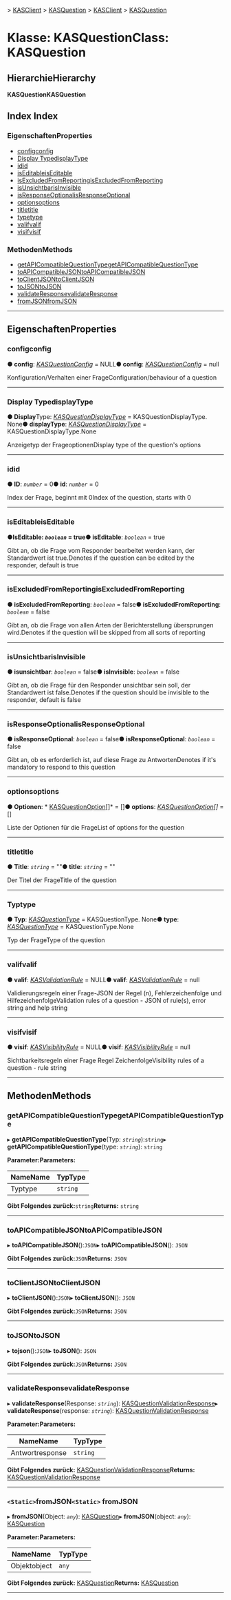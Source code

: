<span data-ttu-id="050d4-101">[](../README.md) > [KASClient](../modules/kasclient.md) > [KASQuestion](../classes/kasclient.kasquestion.md)</span><span class="sxs-lookup"><span data-stu-id="050d4-101">[](../README.md) > [KASClient](../modules/kasclient.md) > [KASQuestion](../classes/kasclient.kasquestion.md)</span></span>

# <a name="class-kasquestion"></a><span data-ttu-id="050d4-102">Klasse: KASQuestion</span><span class="sxs-lookup"><span data-stu-id="050d4-102">Class: KASQuestion</span></span>

## <a name="hierarchy"></a><span data-ttu-id="050d4-103">Hierarchie</span><span class="sxs-lookup"><span data-stu-id="050d4-103">Hierarchy</span></span>

<span data-ttu-id="050d4-104">**KASQuestion**</span><span class="sxs-lookup"><span data-stu-id="050d4-104">**KASQuestion**</span></span>

## <a name="index"></a><span data-ttu-id="050d4-105">Index </span><span class="sxs-lookup"><span data-stu-id="050d4-105">Index</span></span>

### <a name="properties"></a><span data-ttu-id="050d4-106">Eigenschaften</span><span class="sxs-lookup"><span data-stu-id="050d4-106">Properties</span></span>

* [<span data-ttu-id="050d4-107">config</span><span class="sxs-lookup"><span data-stu-id="050d4-107">config</span></span>](kasclient.kasquestion.md#config)
* [<span data-ttu-id="050d4-108">Display Type</span><span class="sxs-lookup"><span data-stu-id="050d4-108">displayType</span></span>](kasclient.kasquestion.md#displaytype)
* [<span data-ttu-id="050d4-109">id</span><span class="sxs-lookup"><span data-stu-id="050d4-109">id</span></span>](kasclient.kasquestion.md#id)
* [<span data-ttu-id="050d4-110">isEditable</span><span class="sxs-lookup"><span data-stu-id="050d4-110">isEditable</span></span>](kasclient.kasquestion.md#iseditable)
* [<span data-ttu-id="050d4-111">isExcludedFromReporting</span><span class="sxs-lookup"><span data-stu-id="050d4-111">isExcludedFromReporting</span></span>](kasclient.kasquestion.md#isexcludedfromreporting)
* [<span data-ttu-id="050d4-112">isUnsichtbar</span><span class="sxs-lookup"><span data-stu-id="050d4-112">isInvisible</span></span>](kasclient.kasquestion.md#isinvisible)
* [<span data-ttu-id="050d4-113">isResponseOptional</span><span class="sxs-lookup"><span data-stu-id="050d4-113">isResponseOptional</span></span>](kasclient.kasquestion.md#isresponseoptional)
* [<span data-ttu-id="050d4-114">options</span><span class="sxs-lookup"><span data-stu-id="050d4-114">options</span></span>](kasclient.kasquestion.md#options)
* [<span data-ttu-id="050d4-115">title</span><span class="sxs-lookup"><span data-stu-id="050d4-115">title</span></span>](kasclient.kasquestion.md#title)
* [<span data-ttu-id="050d4-116">type</span><span class="sxs-lookup"><span data-stu-id="050d4-116">type</span></span>](kasclient.kasquestion.md#type)
* [<span data-ttu-id="050d4-117">valif</span><span class="sxs-lookup"><span data-stu-id="050d4-117">valif</span></span>](kasclient.kasquestion.md#valif)
* [<span data-ttu-id="050d4-118">visif</span><span class="sxs-lookup"><span data-stu-id="050d4-118">visif</span></span>](kasclient.kasquestion.md#visif)
### <a name="methods"></a><span data-ttu-id="050d4-119">Methoden</span><span class="sxs-lookup"><span data-stu-id="050d4-119">Methods</span></span>

* [<span data-ttu-id="050d4-120">getAPICompatibleQuestionType</span><span class="sxs-lookup"><span data-stu-id="050d4-120">getAPICompatibleQuestionType</span></span>](kasclient.kasquestion.md#getapicompatiblequestiontype)
* [<span data-ttu-id="050d4-121">toAPICompatibleJSON</span><span class="sxs-lookup"><span data-stu-id="050d4-121">toAPICompatibleJSON</span></span>](kasclient.kasquestion.md#toapicompatiblejson)
* [<span data-ttu-id="050d4-122">toClientJSON</span><span class="sxs-lookup"><span data-stu-id="050d4-122">toClientJSON</span></span>](kasclient.kasquestion.md#toclientjson)
* [<span data-ttu-id="050d4-123">toJSON</span><span class="sxs-lookup"><span data-stu-id="050d4-123">toJSON</span></span>](kasclient.kasquestion.md#tojson)
* [<span data-ttu-id="050d4-124">validateResponse</span><span class="sxs-lookup"><span data-stu-id="050d4-124">validateResponse</span></span>](kasclient.kasquestion.md#validateresponse)
* [<span data-ttu-id="050d4-125">fromJSON</span><span class="sxs-lookup"><span data-stu-id="050d4-125">fromJSON</span></span>](kasclient.kasquestion.md#fromjson)

---

## <a name="properties"></a><span data-ttu-id="050d4-126">Eigenschaften</span><span class="sxs-lookup"><span data-stu-id="050d4-126">Properties</span></span>

<a id="config"></a>

###  <a name="config"></a><span data-ttu-id="050d4-127">config</span><span class="sxs-lookup"><span data-stu-id="050d4-127">config</span></span>

<span data-ttu-id="050d4-128">**● config**: *[KASQuestionConfig](kasclient.kasquestionconfig.md)* = NULL</span><span class="sxs-lookup"><span data-stu-id="050d4-128">**● config**: *[KASQuestionConfig](kasclient.kasquestionconfig.md)* =  null</span></span>

<span data-ttu-id="050d4-129">Konfiguration/Verhalten einer Frage</span><span class="sxs-lookup"><span data-stu-id="050d4-129">Configuration/behaviour of a question</span></span>

___

<a id="displaytype"></a>

###  <a name="displaytype"></a><span data-ttu-id="050d4-130">Display Type</span><span class="sxs-lookup"><span data-stu-id="050d4-130">displayType</span></span>

<span data-ttu-id="050d4-131">**● Display**Type: *[KASQuestionDisplayType](../enums/kasclient.kasquestiondisplaytype.md)* = KASQuestionDisplayType. None</span><span class="sxs-lookup"><span data-stu-id="050d4-131">**● displayType**: *[KASQuestionDisplayType](../enums/kasclient.kasquestiondisplaytype.md)* =  KASQuestionDisplayType.None</span></span>

<span data-ttu-id="050d4-132">Anzeigetyp der Frageoptionen</span><span class="sxs-lookup"><span data-stu-id="050d4-132">Display type of the question's options</span></span>

___

<a id="id"></a>

###  <a name="id"></a><span data-ttu-id="050d4-133">id</span><span class="sxs-lookup"><span data-stu-id="050d4-133">id</span></span>

<span data-ttu-id="050d4-134">**● ID**: *`number`* = 0</span><span class="sxs-lookup"><span data-stu-id="050d4-134">**● id**: *`number`* = 0</span></span>

<span data-ttu-id="050d4-135">Index der Frage, beginnt mit 0</span><span class="sxs-lookup"><span data-stu-id="050d4-135">Index of the question, starts with 0</span></span>

___

<a id="iseditable"></a>

###  <a name="iseditable"></a><span data-ttu-id="050d4-136">isEditable</span><span class="sxs-lookup"><span data-stu-id="050d4-136">isEditable</span></span>

<span data-ttu-id="050d4-137">**●**IsEditable: *`boolean`* = true</span><span class="sxs-lookup"><span data-stu-id="050d4-137">**● isEditable**: *`boolean`* = true</span></span>

<span data-ttu-id="050d4-138">Gibt an, ob die Frage vom Responder bearbeitet werden kann, der Standardwert ist true.</span><span class="sxs-lookup"><span data-stu-id="050d4-138">Denotes if the question can be edited by the responder, default is true</span></span>

___

<a id="isexcludedfromreporting"></a>

###  <a name="isexcludedfromreporting"></a><span data-ttu-id="050d4-139">isExcludedFromReporting</span><span class="sxs-lookup"><span data-stu-id="050d4-139">isExcludedFromReporting</span></span>

<span data-ttu-id="050d4-140">**● isExcludedFromReporting**: *`boolean`* = false</span><span class="sxs-lookup"><span data-stu-id="050d4-140">**● isExcludedFromReporting**: *`boolean`* = false</span></span>

<span data-ttu-id="050d4-141">Gibt an, ob die Frage von allen Arten der Berichterstellung übersprungen wird.</span><span class="sxs-lookup"><span data-stu-id="050d4-141">Denotes if the question will be skipped from all sorts of reporting</span></span>

___

<a id="isinvisible"></a>

###  <a name="isinvisible"></a><span data-ttu-id="050d4-142">isUnsichtbar</span><span class="sxs-lookup"><span data-stu-id="050d4-142">isInvisible</span></span>

<span data-ttu-id="050d4-143">**● isunsichtbar**: *`boolean`* = false</span><span class="sxs-lookup"><span data-stu-id="050d4-143">**● isInvisible**: *`boolean`* = false</span></span>

<span data-ttu-id="050d4-144">Gibt an, ob die Frage für den Responder unsichtbar sein soll, der Standardwert ist false.</span><span class="sxs-lookup"><span data-stu-id="050d4-144">Denotes if the question should be invisible to the responder, default is false</span></span>

___

<a id="isresponseoptional"></a>

###  <a name="isresponseoptional"></a><span data-ttu-id="050d4-145">isResponseOptional</span><span class="sxs-lookup"><span data-stu-id="050d4-145">isResponseOptional</span></span>

<span data-ttu-id="050d4-146">**● isResponseOptional**: *`boolean`* = false</span><span class="sxs-lookup"><span data-stu-id="050d4-146">**● isResponseOptional**: *`boolean`* = false</span></span>

<span data-ttu-id="050d4-147">Gibt an, ob es erforderlich ist, auf diese Frage zu Antworten</span><span class="sxs-lookup"><span data-stu-id="050d4-147">Denotes if it's mandatory to respond to this question</span></span>

___

<a id="options"></a>

###  <a name="options"></a><span data-ttu-id="050d4-148">options</span><span class="sxs-lookup"><span data-stu-id="050d4-148">options</span></span>

<span data-ttu-id="050d4-149">**● Optionen**: \* [KASQuestionOption](kasclient.kasquestionoption.md)[]\* = []</span><span class="sxs-lookup"><span data-stu-id="050d4-149">**● options**: *[KASQuestionOption](kasclient.kasquestionoption.md)[]* =  []</span></span>

<span data-ttu-id="050d4-150">Liste der Optionen für die Frage</span><span class="sxs-lookup"><span data-stu-id="050d4-150">List of options for the question</span></span>

___

<a id="title"></a>

###  <a name="title"></a><span data-ttu-id="050d4-151">title</span><span class="sxs-lookup"><span data-stu-id="050d4-151">title</span></span>

<span data-ttu-id="050d4-152">**● Title**: *`string`* = ""</span><span class="sxs-lookup"><span data-stu-id="050d4-152">**● title**: *`string`* = ""</span></span>

<span data-ttu-id="050d4-153">Der Titel der Frage</span><span class="sxs-lookup"><span data-stu-id="050d4-153">Title of the question</span></span>

___

<a id="type"></a>

###  <a name="type"></a><span data-ttu-id="050d4-154">Typ</span><span class="sxs-lookup"><span data-stu-id="050d4-154">type</span></span>

<span data-ttu-id="050d4-155">**● Typ**: *[KASQuestionType](../enums/kasclient.kasquestiontype.md)* = KASQuestionType. None</span><span class="sxs-lookup"><span data-stu-id="050d4-155">**● type**: *[KASQuestionType](../enums/kasclient.kasquestiontype.md)* =  KASQuestionType.None</span></span>

<span data-ttu-id="050d4-156">Typ der Frage</span><span class="sxs-lookup"><span data-stu-id="050d4-156">Type of the question</span></span>

___

<a id="valif"></a>

###  <a name="valif"></a><span data-ttu-id="050d4-157">valif</span><span class="sxs-lookup"><span data-stu-id="050d4-157">valif</span></span>

<span data-ttu-id="050d4-158">**● valif**: *[KASValidationRule](kasclient.kasvalidationrule.md)* = NULL</span><span class="sxs-lookup"><span data-stu-id="050d4-158">**● valif**: *[KASValidationRule](kasclient.kasvalidationrule.md)* =  null</span></span>

<span data-ttu-id="050d4-159">Validierungsregeln einer Frage-JSON der Regel (n), Fehlerzeichenfolge und Hilfezeichenfolge</span><span class="sxs-lookup"><span data-stu-id="050d4-159">Validation rules of a question - JSON of rule(s), error string and help string</span></span>

___

<a id="visif"></a>

###  <a name="visif"></a><span data-ttu-id="050d4-160">visif</span><span class="sxs-lookup"><span data-stu-id="050d4-160">visif</span></span>

<span data-ttu-id="050d4-161">**● visif**: *[KASVisibilityRule](kasclient.kasvisibilityrule.md)* = NULL</span><span class="sxs-lookup"><span data-stu-id="050d4-161">**● visif**: *[KASVisibilityRule](kasclient.kasvisibilityrule.md)* =  null</span></span>

<span data-ttu-id="050d4-162">Sichtbarkeitsregeln einer Frage Regel Zeichenfolge</span><span class="sxs-lookup"><span data-stu-id="050d4-162">Visibility rules of a question - rule string</span></span>

___

## <a name="methods"></a><span data-ttu-id="050d4-163">Methoden</span><span class="sxs-lookup"><span data-stu-id="050d4-163">Methods</span></span>

<a id="getapicompatiblequestiontype"></a>

###  <a name="getapicompatiblequestiontype"></a><span data-ttu-id="050d4-164">getAPICompatibleQuestionType</span><span class="sxs-lookup"><span data-stu-id="050d4-164">getAPICompatibleQuestionType</span></span>

<span data-ttu-id="050d4-165">▸ **getAPICompatibleQuestionType**(Typ: *`string`*):`string`</span><span class="sxs-lookup"><span data-stu-id="050d4-165">▸ **getAPICompatibleQuestionType**(type: *`string`*): `string`</span></span>

<span data-ttu-id="050d4-166">**Parameter:**</span><span class="sxs-lookup"><span data-stu-id="050d4-166">**Parameters:**</span></span>

| <span data-ttu-id="050d4-167">Name</span><span class="sxs-lookup"><span data-stu-id="050d4-167">Name</span></span> | <span data-ttu-id="050d4-168">Typ</span><span class="sxs-lookup"><span data-stu-id="050d4-168">Type</span></span> |
| ------ | ------ |
| <span data-ttu-id="050d4-169">Typ</span><span class="sxs-lookup"><span data-stu-id="050d4-169">type</span></span> | `string` |

<span data-ttu-id="050d4-170">**Gibt Folgendes zurück:**`string`</span><span class="sxs-lookup"><span data-stu-id="050d4-170">**Returns:** `string`</span></span>

___

<a id="toapicompatiblejson"></a>

###  <a name="toapicompatiblejson"></a><span data-ttu-id="050d4-171">toAPICompatibleJSON</span><span class="sxs-lookup"><span data-stu-id="050d4-171">toAPICompatibleJSON</span></span>

<span data-ttu-id="050d4-172">▸ **toAPICompatibleJSON**():`JSON`</span><span class="sxs-lookup"><span data-stu-id="050d4-172">▸ **toAPICompatibleJSON**(): `JSON`</span></span>

<span data-ttu-id="050d4-173">**Gibt Folgendes zurück:**`JSON`</span><span class="sxs-lookup"><span data-stu-id="050d4-173">**Returns:** `JSON`</span></span>

___

<a id="toclientjson"></a>

###  <a name="toclientjson"></a><span data-ttu-id="050d4-174">toClientJSON</span><span class="sxs-lookup"><span data-stu-id="050d4-174">toClientJSON</span></span>

<span data-ttu-id="050d4-175">▸ **toClientJSON**():`JSON`</span><span class="sxs-lookup"><span data-stu-id="050d4-175">▸ **toClientJSON**(): `JSON`</span></span>

<span data-ttu-id="050d4-176">**Gibt Folgendes zurück:**`JSON`</span><span class="sxs-lookup"><span data-stu-id="050d4-176">**Returns:** `JSON`</span></span>

___

<a id="tojson"></a>

###  <a name="tojson"></a><span data-ttu-id="050d4-177">toJSON</span><span class="sxs-lookup"><span data-stu-id="050d4-177">toJSON</span></span>

<span data-ttu-id="050d4-178">▸ **tojson**():`JSON`</span><span class="sxs-lookup"><span data-stu-id="050d4-178">▸ **toJSON**(): `JSON`</span></span>

<span data-ttu-id="050d4-179">**Gibt Folgendes zurück:**`JSON`</span><span class="sxs-lookup"><span data-stu-id="050d4-179">**Returns:** `JSON`</span></span>

___

<a id="validateresponse"></a>

###  <a name="validateresponse"></a><span data-ttu-id="050d4-180">validateResponse</span><span class="sxs-lookup"><span data-stu-id="050d4-180">validateResponse</span></span>

<span data-ttu-id="050d4-181">▸ **validateResponse**(Response: *`string`*): [KASQuestionValidationResponse](kasclient.kasquestionvalidationresponse.md)</span><span class="sxs-lookup"><span data-stu-id="050d4-181">▸ **validateResponse**(response: *`string`*): [KASQuestionValidationResponse](kasclient.kasquestionvalidationresponse.md)</span></span>

<span data-ttu-id="050d4-182">**Parameter:**</span><span class="sxs-lookup"><span data-stu-id="050d4-182">**Parameters:**</span></span>

| <span data-ttu-id="050d4-183">Name</span><span class="sxs-lookup"><span data-stu-id="050d4-183">Name</span></span> | <span data-ttu-id="050d4-184">Typ</span><span class="sxs-lookup"><span data-stu-id="050d4-184">Type</span></span> |
| ------ | ------ |
| <span data-ttu-id="050d4-185">Antwort</span><span class="sxs-lookup"><span data-stu-id="050d4-185">response</span></span> | `string` |

<span data-ttu-id="050d4-186">**Gibt Folgendes zurück:** [KASQuestionValidationResponse](kasclient.kasquestionvalidationresponse.md)</span><span class="sxs-lookup"><span data-stu-id="050d4-186">**Returns:** [KASQuestionValidationResponse](kasclient.kasquestionvalidationresponse.md)</span></span>

___

<a id="fromjson"></a>

### <a name="static-fromjson"></a><span data-ttu-id="050d4-187">`<Static>`fromJSON</span><span class="sxs-lookup"><span data-stu-id="050d4-187">`<Static>` fromJSON</span></span>

<span data-ttu-id="050d4-188">▸ **fromJSON**(Object: *`any`*): [KASQuestion](kasclient.kasquestion.md)</span><span class="sxs-lookup"><span data-stu-id="050d4-188">▸ **fromJSON**(object: *`any`*): [KASQuestion](kasclient.kasquestion.md)</span></span>

<span data-ttu-id="050d4-189">**Parameter:**</span><span class="sxs-lookup"><span data-stu-id="050d4-189">**Parameters:**</span></span>

| <span data-ttu-id="050d4-190">Name</span><span class="sxs-lookup"><span data-stu-id="050d4-190">Name</span></span> | <span data-ttu-id="050d4-191">Typ</span><span class="sxs-lookup"><span data-stu-id="050d4-191">Type</span></span> |
| ------ | ------ |
| <span data-ttu-id="050d4-192">Objekt</span><span class="sxs-lookup"><span data-stu-id="050d4-192">object</span></span> | `any` |

<span data-ttu-id="050d4-193">**Gibt Folgendes zurück:** [KASQuestion](kasclient.kasquestion.md)</span><span class="sxs-lookup"><span data-stu-id="050d4-193">**Returns:** [KASQuestion](kasclient.kasquestion.md)</span></span>

___

